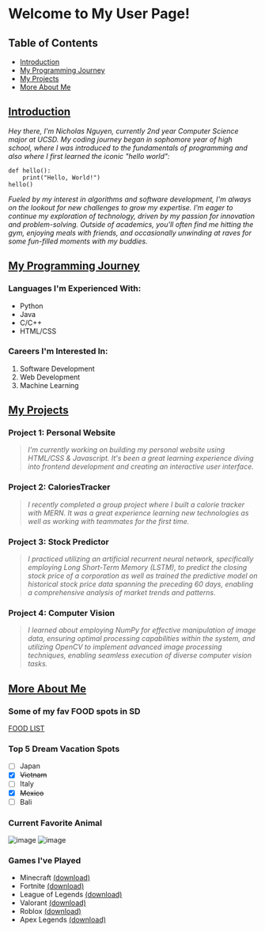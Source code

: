 # Welcome to My User Page!

## Table of Contents
- [Introduction](#introduction)
- [My Programming Journey](#my-programming-journey)
- [My Projects](#my-projects)
- [More About Me](#more-about-me)

## [Introduction](#introduction)
_Hey there, I'm Nicholas Nguyen, currently 2nd year Computer Science major at UCSD. My coding journey began in sophomore year of high school, where I was introduced to the fundamentals of programming and also where I first learned the iconic "hello world":_
```
def hello():
    print("Hello, World!")
hello()
```
_Fueled by my interest in algorithms and software development, I'm always on the lookout for new challenges to grow my expertise. I'm eager to continue my exploration of technology, driven by my passion for innovation and problem-solving. Outside of academics, you'll often find me hitting the gym, enjoying meals with friends, and occasionally unwinding at raves for some fun-filled moments with my buddies._

## [My Programming Journey](#my-programming-journey)

### Languages I'm Experienced With:
- Python
- Java
- C/C++
- HTML/CSS

### Careers I'm Interested In:
1. Software Development
2. Web Development
3. Machine Learning

## [My Projects](#my-projects)

### Project 1: Personal Website
>_I'm currently working on building my personal website using HTML/CSS & Javascript. It's been a great learning experience diving into frontend development and creating an interactive user interface._

### Project 2: CaloriesTracker
>_I recently completed a group project where I built a calorie tracker with MERN. It was a great experience learning new technologies as well as working with teammates for the first time._

### Project 3: Stock Predictor
>_I practiced utilizing an artificial recurrent neural network, specifically employing Long Short-Term Memory (LSTM), to predict the closing stock price of a corporation as well as trained the predictive model on historical stock price data spanning the preceding 60 days, enabling a comprehensive analysis of market trends and patterns._

### Project 4: Computer Vision
>_I learned about employing NumPy for effective manipulation of image data, ensuring optimal processing capabilities within the system, and utilizing OpenCV to implement advanced image processing techniques, enabling seamless execution of diverse computer vision tasks._

## [More About Me](#more-about-me)

### Some of my fav FOOD spots in SD
[FOOD LIST](food-spots.md)

### Top 5 Dream Vacation Spots
- [ ] Japan
- [x] ~~Vietnam~~
- [ ] Italy
- [x] ~~Mexico~~
- [ ] Bali

### Current Favorite Animal
![image](https://static.boredpanda.com/blog/wp-content/uploads/2019/07/sleeping-kitten-chavata2023-fb16-png__700.jpg)
![image](https://lh3.googleusercontent.com/proxy/elzDDfvtYGz0oSPNatoMvE7q_XC1BSESqlNHPkC6O_QJCEkTBFihuSvTYa1Liuvpqoda2mwlO_Py4IWtF5Oq0sIuQ2myXicxIoo5A2koRW8LQgZo1anbyT1NvoptJYY)

### Games I've Played
- Minecraft [(download)](https://www.minecraft.net/en-us/download)
- Fortnite [(download)](https://store.epicgames.com/en-US/p/fortnite)
- League of Legends [(download)](https://signup.leagueoflegends.com/en-us/signup/redownload)
- Valorant [(download)](https://playvalorant.com/en-us/)
- Roblox [(download)](https://www.roblox.com/download)
- Apex Legends [(download)](https://www.ea.com/games/apex-legends/play-now-for-free)
